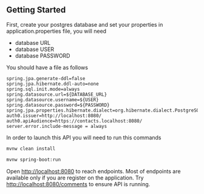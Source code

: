 ## Getting Started

First, create your postgres database and set your properties in application.properties file, you will need
* database URL
* database USER
* database PASSWORD

You should have a file as follows

```properties
spring.jpa.generate-ddl=false
spring.jpa.hibernate.ddl-auto=none
spring.sql.init.mode=always
spring.datasource.url=${DATABASE_URL}
spring.datasource.username=${USER}
spring.datasource.password=${PASSWORD}
spring.jpa.properties.hibernate.dialect=org.hibernate.dialect.PostgreSQLDialect
auth0.issuer=http://localhost:8080/
auth0.apiAudience=https://contacts.localhost:8080/
server.error.include-message = always

```
In order to launch this API you will need to run this commands
```bash
mvnw clean install
```

```bash
mvnw spring-boot:run
```

Open [http://localhost:8080](http://localhost:8080) to reach endpoints. Most of endpoints are available only if you are register on the application.  Try [http://localhost:8080/comments](http://localhost:8080/comments) to ensure API is running. 